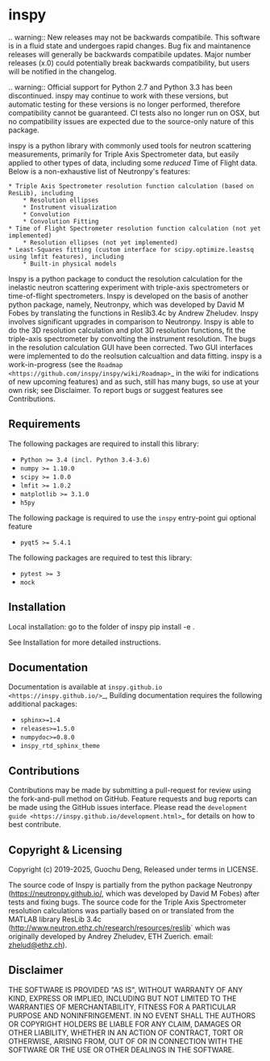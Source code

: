 inspy
=========

.. warning::
    New releases may not be backwards compatibile. This software is in a fluid state and undergoes rapid changes. Bug fix and maintanence releases will generally be  backwards compatibile updates. Major number releases (x.0) could potentially break backwards compatibility, but users will be notified in the changelog.

.. warning::
    Official support for Python 2.7 and Python 3.3 has been discontinued. inspy may continue to work with these versions, but automatic testing for these versions is no longer performed, therefore compatibility cannot be guaranteed. CI tests also no longer run on OSX, but no compatibility issues are expected due to the source-only nature of this package.




inspy is a python library with commonly used tools for neutron scattering measurements, primarily for Triple Axis Spectrometer data, but easily applied to other types of data, including some *reduced* Time of Flight data. Below is a non-exhaustive list of Neutronpy's features:

    * Triple Axis Spectrometer resolution function calculation (based on ResLib), including
        * Resolution ellipses
        * Instrument visualization
        * Convolution
        * Convolution Fitting
    * Time of Flight Spectrometer resolution function calculation (not yet implemented) 
        * Resolution ellipses (not yet implemented) 
    * Least-Squares fitting (custom interface for scipy.optimize.leastsq using lmfit features), including
        * Built-in physical models





Inspy is a python package to conduct the resolution calculation for the inelastic neutron scattering experiment with triple-axis spectrometers or time-of-flight spectrometers. 
Inspy is developed on the basis of another python package, namely, Neutronpy, which was developed by David M Fobes by translating the functions in Reslib3.4c by Andrew Zheludev. 
Inspy involves significant upgrades in comparison to Neutronpy. Inspy is able to do the 3D resolution calculation and plot 3D resolution functions, fit the triple-axis spectrometer
by convolting the instrument resolution. The bugs in the resolution calculation GUI have been corrected. Two GUI interfaces were implemented to do the reolsution calcualtion and data fitting. 
inspy is a work-in-progress (see the `Roadmap <https://github.com/inspy/inspy/wiki/Roadmap>`_ in the wiki for indications of new upcoming features) and as such, still has many bugs, so use at your own risk; see Disclaimer. To report bugs or suggest features see Contributions.

Requirements
------------
The following packages are required to install this library:

* ``Python >= 3.4 (incl. Python 3.4-3.6)``
* ``numpy >= 1.10.0``
* ``scipy >= 1.0.0``
* ``lmfit >= 1.0.2``
* ``matplotlib >= 3.1.0``
* ``h5py``

The following package is required to use the ``inspy`` entry-point gui optional feature

* ``pyqt5 >= 5.4.1``

The following packages are required to test this library:

* ``pytest >= 3``
* ``mock``


Installation
------------

Local installation: go to the folder of inspy
    pip install -e .

See Installation for more detailed instructions.

Documentation
-------------
Documentation is available at `inspy.github.io <https://inspy.github.io/>`_, 
Building documentation requires the following additional packages:

* ``sphinx>=1.4``
* ``releases>=1.5.0``
* ``numpydoc>=0.8.0``
* ``inspy_rtd_sphinx_theme``

Contributions
-------------
Contributions may be made by submitting a pull-request for review using the fork-and-pull method on GitHub. Feature requests and bug reports can be made using the GitHub issues interface. Please read the `development guide <https://inspy.github.io/development.html>`_ for details on how to best contribute.



Copyright & Licensing
---------------------
Copyright (c) 2019-2025, Guochu Deng, Released under terms in LICENSE.

The source code of Inspy is partially from the python package Neutronpy (<https://neutronpy.github.io/>, which was developed by David M Fobes) after tests and fixing bugs.
The source code for the Triple Axis Spectrometer resolution calculations was partially based on or translated from the MATLAB library ResLib 3.4c (<http://www.neutron.ethz.ch/research/resources/reslib>`  which was originally developed by Andrey Zheludev, ETH Zuerich. email: zhelud@ethz.ch).

Disclaimer
----------
THE SOFTWARE IS PROVIDED "AS IS", WITHOUT WARRANTY OF ANY KIND, EXPRESS OR
IMPLIED, INCLUDING BUT NOT LIMITED TO THE WARRANTIES OF MERCHANTABILITY,
FITNESS FOR A PARTICULAR PURPOSE AND NONINFRINGEMENT. IN NO EVENT SHALL THE
AUTHORS OR COPYRIGHT HOLDERS BE LIABLE FOR ANY CLAIM, DAMAGES OR OTHER
LIABILITY, WHETHER IN AN ACTION OF CONTRACT, TORT OR OTHERWISE, ARISING FROM,
OUT OF OR IN CONNECTION WITH THE SOFTWARE OR THE USE OR OTHER DEALINGS IN THE
SOFTWARE.

